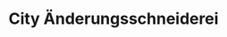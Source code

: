 ---
title: "City Änderungsschneiderei"
url: /koeln/city-aenderungsschneiderei/
shop: Schneiderei
---